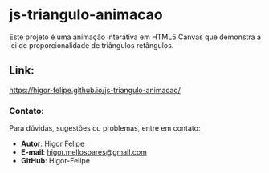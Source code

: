 # js-triangulo-animacao
Este projeto é uma animação interativa em HTML5 Canvas que demonstra a lei de proporcionalidade de triângulos retângulos.

## Link: 
https://higor-felipe.github.io/js-triangulo-animacao/

### Contato:
Para dúvidas, sugestões ou problemas, entre em contato:
  - **Autor**: Higor Felipe
  - **E-mail**: higor.mellosoares@gmail.com
  - **GitHub**: Higor-Felipe
